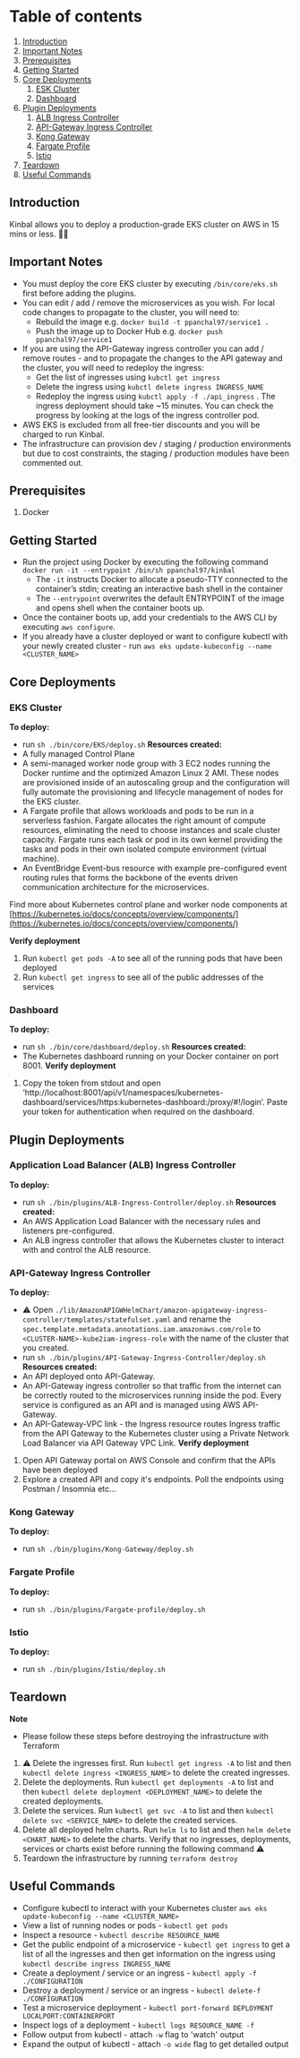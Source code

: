 # Table of contents
1. [Introduction](#introduction)
2. [Important Notes](#importantnotes)
3. [Prerequisites](#prerequisites)
4. [Getting Started](#gettingstarted)
5. [Core Deployments](#coredeployments)
    1. [ESK Cluster](#ekscluster)
    2. [Dashboard](#dashboard)
6. [Plugin Deployments](#plugindeployments)
    1. [ALB Ingress Controller](#albdeployment)
    2. [API-Gateway Ingress Controller](#apigwdeployment)
    3. [Kong Gateway](#konggateway)
    4. [Fargate Profile](#fargateprofile)
    5. [Istio](#istio)
7. [Teardown](#teardown)
8. [Useful Commands](#usefulcommands)

## Introduction <a name="introduction"></a>
Kinbal allows you to deploy a production-grade EKS cluster on AWS in 15 mins or less. 🚀🐳

## Important Notes <a name="importantnotes"></a>
- You must deploy the core EKS cluster by executing `/bin/core/eks.sh` first before adding the plugins.
- You can edit / add / remove the microservices as you wish. For local code changes to propagate to the cluster, you will need to:
    - Rebuild the image e.g. `docker build -t ppanchal97/service1 .`
    - Push the image up to Docker Hub e.g. `docker push ppanchal97/service1`
- If you are using the API-Gateway ingress controller you can add / remove routes - and to propagate the changes to the API gateway and the cluster, you will need to redeploy the ingress:
    - Get the list of ingresses using `kubctl get ingress`
    - Delete the ingress using `kubctl delete ingress INGRESS_NAME`
    - Redeploy the ingress using `kubctl apply -f ./api_ingress` . The ingress deployment should take ~15 minutes. You can check the progress by looking at the logs of the ingress controller pod.
- AWS EKS is excluded from all free-tier discounts and you will be charged to run Kinbal.
- The infrastructure can provision dev / staging / production environments but due to cost constraints, the staging / production modules have been commented out.

## Prerequisites <a name="prerequisites"></a>
1. Docker

## Getting Started <a name="gettingstarted"></a>
- Run the project using Docker by executing the following command `docker run -it --entrypoint /bin/sh ppanchal97/kinbal`
    - The `-it` instructs Docker to allocate a pseudo-TTY connected to the container’s stdin; creating an interactive bash shell in the container
    - The `--entrypoint` overwrites the default ENTRYPOINT of the image and opens shell when the container boots up.
- Once the container boots up, add your credentials to the AWS CLI by executing `aws configure`.
- If you already have a cluster deployed or want to configure kubectl with your newly created cluster - run `aws eks update-kubeconfig --name <CLUSTER_NAME>`

## Core Deployments <a name="coredeployments"></a>
### EKS Cluster <a name="ekscluster"></a>
**To deploy:**
- run `sh ./bin/core/EKS/deploy.sh`
**Resources created:**
- A fully managed Control Plane
- A semi-managed worker node group with 3 EC2 nodes running the Docker runtime and the optimized Amazon Linux 2 AMI. These nodes are provisioned inside of an autoscaling group and the configuration will fully automate the provisioning and lifecycle management of nodes for the EKS cluster.
- A Fargate profile that allows workloads and pods to be run in a serverless fashion. Fargate allocates the right amount of compute resources, eliminating the need to choose instances and scale cluster capacity. Fargate runs each task or pod in its own kernel providing the tasks and pods in their own isolated compute environment (virtual machine).
- An EventBridge Event-bus resource with example pre-configured event routing rules that forms the backbone of the events driven communication architecture for the microservices.

Find more about Kubernetes control plane and worker node components at [https://kubernetes.io/docs/concepts/overview/components/](https://kubernetes.io/docs/concepts/overview/components/)

**Verify deployment**
1. Run `kubectl get pods -A` to see all of the running pods that have been deployed
2. Run `kubectl get ingress` to see all of the public addresses of the services

### Dashboard <a name="dashboard"></a>
**To deploy:**
- run `sh ./bin/core/dashboard/deploy.sh`
**Resources created:**
- The Kubernetes dashboard running on your Docker container on port 8001.
**Verify deployment**
1. Copy the token from stdout and open ‘http://localhost:8001/api/v1/namespaces/kubernetes-dashboard/services/https:kubernetes-dashboard:/proxy/#!/login’. Paste your token for authentication when required on the dashboard.

## Plugin Deployments <a name="plugindeployments"></a>
### Application Load Balancer (ALB) Ingress Controller <a name="albdeployment"></a>
**To deploy:**
- run `sh ./bin/plugins/ALB-Ingress-Controller/deploy.sh`
**Resources created:**
- An AWS Application Load Balancer with the necessary rules and listeners pre-configured.
- An ALB ingress controller that allows the Kubernetes cluster to interact with and control the ALB resource.

### API-Gateway Ingress Controller <a name="apigwdeployment"></a>
**To deploy:**
- ⚠️ Open `./lib/AmazonAPIGWHelmChart/amazon-apigateway-ingress-controller/templates/statefulset.yaml` and rename the `spec.template.metadata.annotations.iam.amazonaws.com/role` to `<CLUSTER-NAME>-kube2iam-ingress-role` with the name of the cluster that you created.
- run `sh ./bin/plugins/API-Gateway-Ingress-Controller/deploy.sh`
**Resources created:**
- An API deployed onto API-Gateway.
- An API-Gateway ingress controller so that traffic from the internet can be correctly routed to the microservices running inside the pod. Every service is configured as an API and is managed using AWS API-Gateway.
- An API-Gateway-VPC link - the Ingress resource routes Ingress traffic from the API Gateway to the Kubernetes cluster using a Private Network Load Balancer via API Gateway VPC Link.
**Verify deployment**
1. Open API Gateway portal on AWS Console and confirm that the APIs have been deployed
2. Explore a created API and copy it's endpoints. Poll the endpoints using Postman / Insomnia etc...

### Kong Gateway <a name="konggateway"></a>
**To deploy:**
- run `sh ./bin/plugins/Kong-Gateway/deploy.sh`

### Fargate Profile <a name="fargateprofile"></a>
**To deploy:**
- run `sh ./bin/plugins/Fargate-profile/deploy.sh`

### Istio <a name="istio"></a>
**To deploy:**
- run `sh ./bin/plugins/Istio/deploy.sh`

## Teardown <a name="teardown"></a>
**Note**
- Please follow these steps before destroying the infrastructure with Terraform
1. ⚠️ Delete the ingresses first. Run `kubectl get ingress -A` to list and then `kubectl delete ingress <INGRESS_NAME>` to delete the created ingresses.
2. Delete the deployments. Run `kubectl get deployments -A` to list and then `kubectl delete deployment <DEPLOYMENT_NAME>` to delete the created deployments.
3. Delete the services. Run `kubectl get svc -A` to list and then `kubectl delete svc <SERVICE_NAME>` to delete the created services.
4. Delete all deployed helm charts. Run `helm ls` to list and then `helm delete <CHART_NAME>` to delete the charts.
Verify that no ingresses, deployments, services or charts exist before running the following command ⚠️
5. Teardown the infrastructure by running `terraform destroy`

## Useful Commands <a name="usefulcommands"></a>
- Configure kubectl to interact with your Kubernetes cluster `aws eks update-kubeconfig --name <CLUSTER_NAME>`
- View a list of running nodes or pods - `kubectl get pods `
- Inspect a resource - `kubectl describe RESOURCE_NAME`
- Get the public endpoint of a microservice - `kubectl get ingress` to get a list of all the ingresses and then get information on the ingress using `kubectl describe ingress INGRESS_NAME`
- Create a deployment / service or an ingress - `kubectl apply -f ./CONFIGURATION`
- Destroy a deployment / service or an ingress - `kubectl delete-f ./CONFIGURATION`
- Test a microservice deployment - `kubectl port-forward DEPLOYMENT LOCALPORT:CONTAINERPORT`
- Inspect logs of a deployment - `kubectl logs RESOURCE_NAME -f`
- Follow output from kubectl - attach `-w` flag to 'watch' output
- Expand the output of kubectl - attach `-o wide` flag to get detailed output